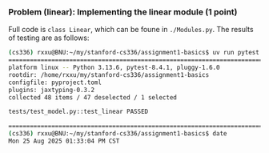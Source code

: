 ### Problem (linear): Implementing the linear module (1 point)

Full code is ```class Linear```, which can be foune in ```./Modules.py```. The results of testing are as follows:
``` sh
(cs336) rxxu@BNU:~/my/stanford-cs336/assignment1-basics$ uv run pytest -k test_linear
======================================================================================== test session starts ========================================================================================
platform linux -- Python 3.13.6, pytest-8.4.1, pluggy-1.6.0
rootdir: /home/rxxu/my/stanford-cs336/assignment1-basics
configfile: pyproject.toml
plugins: jaxtyping-0.3.2
collected 48 items / 47 deselected / 1 selected                                                                                                                                                     

tests/test_model.py::test_linear PASSED

================================================================================= 1 passed, 47 deselected in 0.09s ==================================================================================
(cs336) rxxu@BNU:~/my/stanford-cs336/assignment1-basics$ date
Mon 25 Aug 2025 01:33:04 PM CST
```